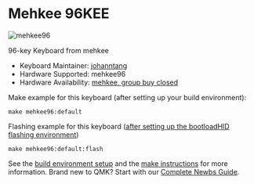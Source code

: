 # Mehkee 96KEE

![mehkee96](https://cdn.shopify.com/s/files/1/1799/1839/products/96KEE_-_1_-_Copy_1024x1024.jpg?v=1516262148)

96-key Keyboard from mehkee

* Keyboard Maintainer: [johanntang](https://github.com/johanntang)
* Hardware Supported: mehkee96
* Hardware Availability: [mehkee, group buy closed](https://mehkee.com/products/96kee?variant=46912017423)

Make example for this keyboard (after setting up your build environment):

    make mehkee96:default

Flashing example for this keyboard ([after setting up the bootloadHID flashing environment](https://docs.qmk.fm/#/flashing_bootloadhid))

    make mehkee96:default:flash

See the [build environment setup](https://docs.qmk.fm/#/getting_started_build_tools) and the [make instructions](https://docs.qmk.fm/#/getting_started_make_guide) for more information. Brand new to QMK? Start with our [Complete Newbs Guide](https://docs.qmk.fm/#/newbs).
